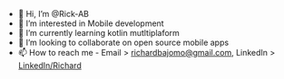 - 👋 Hi, I’m @Rick-AB
- 👀 I’m interested in Mobile development
- 🌱 I’m currently learning kotlin mutltiplaform
- 💞️ I’m looking to collaborate on open source mobile apps
- 📫 How to reach me - Email > richardbajomo@gmail.com, LinkedIn > [LinkedIn/Richard](https://www.linkedin.com/in/richardbajomo/)

<!---
Rick-AB/Rick-AB is a ✨ special ✨ repository because its `README.md` (this file) appears on your GitHub profile.
You can click the Preview link to take a look at your changes.
--->
